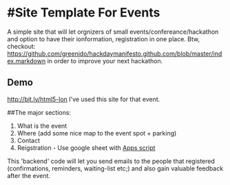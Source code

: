#Site Template For Events
=========================

A simple site that will let orgnizers of small events/confereance/hackathon and option to have their ionformation, registration in one place.
Btw, checkout: https://github.com/greenido/hackdaymanifesto.github.com/blob/master/index.markdown in order to improve your next hackathon.

## Demo
 http://bit.ly/html5-lon
 I've used this site for that event.
 
##The major sections:
1. What is the event
2. Where (add some nice map to the event spot + parking)
3. Contact 
4. Reigstration - Use google sheet with [Apps script](https://github.com/greenido/events-site-template/blob/master/G-doc-scripts/util.js)

This 'backend' code will let you send emails to the people that registered (confirmations, reminders, waiting-list etc;) and also gain valuable feedback after the event.

